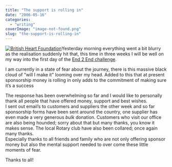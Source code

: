 ```yaml
---
title: "The support is rolling in"
date: "2006-05-16"
categories: 
  - "writing"
coverImage: "image-not-found.png"
slug: "the-support-is-rolling-in"
---
```


[![British Heart Foundation](images/147476869_c5a3416ea3_m.jpg)](http://www.flickr.com/photos/funkylarma/147476869/ "BHF")Yesterday morning everything went a bit blurry as the realisation suddenly hit that, this time in three weeks I will be well on my way into the first day of the [End 2 End challenge](https://adamchamberlin.info/tagged/end2end).

I am currently in a state of fear about the journey, there is this massive black cloud of “will I make it” looming over my head. Added to this that at present sponsorship money is rolling in only adds to the commitment of making sure it’s a success

The response has been overwhelming so far and I would like to personally thank all people that have offered money, support and best wishes.  
I sent out email’s to customers and suppliers the other week and so far sponsorship forms have been sent around the country, one supplier has even made a very generous _bulk_ donation. Customers who visit our office are also being hounded; sorry about that but many thanks, you know it makes sense. The local Rotary club have also been collared; once again many thanks.  
Especially thanks to all friends and family who are not only offering sponsor money but also the mental support needed to over come these little moments of fear.

Thanks to all!
